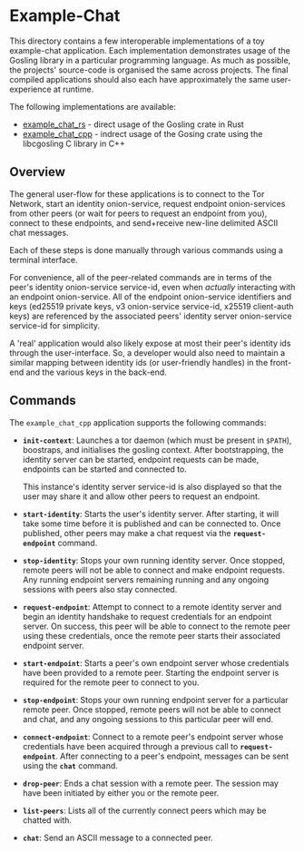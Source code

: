 # Example-Chat

This directory contains a few interoperable implementations of a toy example-chat application. Each implementation demonstrates usage of the Gosling library in a particular programming language. As much as possible, the projects' source-code is organised the same across projects. The final compiled applications should also each have approximately the same user-experience at runtime.

The following implementations are available:
- [example_chat_rs](rust/README.md) - direct usage of the Gosling crate in Rust
- [example_chat_cpp](cpp/README.md) - indrect usage of the Gosing crate using the libcgosling C library in C++

## Overview

The general user-flow for these applications is to connect to the Tor Network, start an identity onion-service, request endpoint onion-services from other peers (or wait for peers to request an endpoint from you), connect to these endpoints, and send+receive new-line delimited ASCII chat messages.

Each of these steps is done manually through various commands using a terminal interface.

For convenience, all of the peer-related commands are in terms of the peer's identity onion-service service-id, even when *actually* interacting with an endpoint onion-service. All of the endpoint onion-service identifiers and keys (ed25519 private keys, v3 onion-service service-id, x25519 client-auth keys) are referenced by the associated peers' identity server onion-service service-id for simplicity.

A 'real' application would also likely expose at most their peer's identity ids through the user-interface. So, a developer would also need to maintain a similar mapping between identity ids (or user-friendly handles) in the front-end and the various keys in the back-end.

## Commands

The `example_chat_cpp` application supports the following commands:

- **`init-context`**:  Launches a tor daemon (which must be present in `$PATH`), boostraps, and initialises the gosling context. After bootstrapping, the identity server can be started, endpoint requests can be made, endpoints can be started and connected to.

    This instance's identity server service-id is also displayed so that the user may share it and allow other peers to request an endpoint.

- **`start-identity`**: Starts the user's identity server. After starting, it will take some time before it is published and can be connected to. Once published, other peers may make a chat request via the **`request-endpoint`** command.

- **`stop-identity`**: Stops your own running identity server. Once stopped, remote peers will not be able to connect and make endpoint requests. Any running endpoint servers remaining running and any ongoing sessions with peers also stay connected.

- **`request-endpoint`**: Attempt to connect to a remote identity server and begin an identity handshake to request credentials for an endpoint server. On success, this peer will be able to connect to the remote peer using these credentials, once the remote peer starts their associated endpoint server.

- **`start-endpoint`**: Starts a peer's own endpoint server whose credentials have been provided to a remote peer. Starting the endpoint server is required for the remote peer to connect to you.

- **`stop-endpoint`**: Stops your own running endpoint server for a particular remote peer. Once stopped, remote peers will not be able to connect and chat, and any ongoing sessions to this particular peer will end.

- **`connect-endpoint`**: Connect to a remote peer's endpoint server whose credentials have been acquired through a previous call to **`request-endpoint`**. After connecting to a peer's endpoint, messages can be sent using the **`chat`** command.

- **`drop-peer`**: Ends a chat session with a remote peer. The session may have been initiated by either you or the remote peer.

- **`list-peers`**: Lists all of the currently connect peers which may be chatted with.

- **`chat`**: Send an ASCII message to a connected peer.
